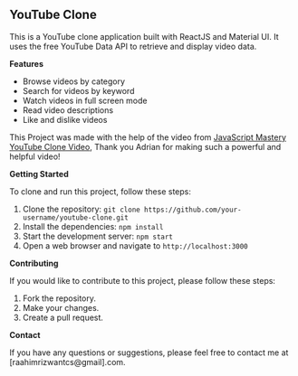 ## YouTube Clone

This is a YouTube clone application built with ReactJS and Material UI. It uses the free YouTube Data API to retrieve and display video data.

**Features**

- Browse videos by category
- Search for videos by keyword
- Watch videos in full screen mode
- Read video descriptions
- Like and dislike videos

This Project was made with the help of the video from [JavaScript Mastery YouTube Clone Video](https://www.youtube.com/watch?v=FHTbsZEJspU&t=970s), Thank you Adrian for making such a powerful and helpful video!

**Getting Started**

To clone and run this project, follow these steps:

1. Clone the repository: `git clone https://github.com/your-username/youtube-clone.git`
2. Install the dependencies: `npm install`
3. Start the development server: `npm start`
4. Open a web browser and navigate to `http://localhost:3000`

**Contributing**

If you would like to contribute to this project, please follow these steps:

1. Fork the repository.
2. Make your changes.
3. Create a pull request.

**Contact**

If you have any questions or suggestions, please feel free to contact me at [raahimrizwantcs@gmail].com.
